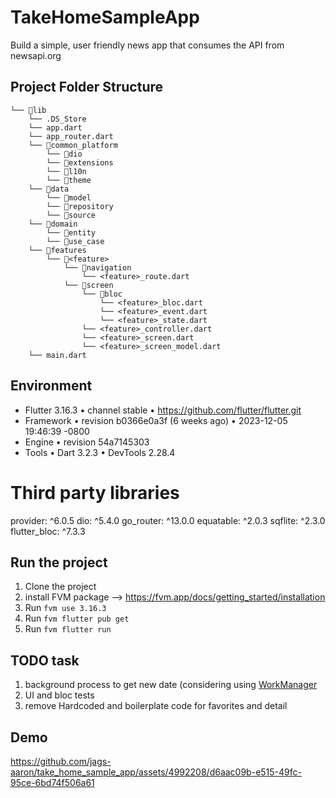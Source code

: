 # TakeHomeSampleApp
Build a simple, user friendly news app that consumes the API from newsapi.org

## Project Folder Structure

```
└── 📁lib
    └── .DS_Store
    └── app.dart
    └── app_router.dart
    └── 📁common_platform
        └── 📁dio
        └── 📁extensions
        └── 📁l10n
        └── 📁theme
    └── 📁data
        └── 📁model
        └── 📁repository
        └── 📁source
    └── 📁domain
        └── 📁entity
        └── 📁use_case
    └── 📁features
        └── 📁<feature>
            └── 📁navigation
                └── <feature>_route.dart
            └── 📁screen
                └── 📁bloc
                    └── <feature>_bloc.dart
                    └── <feature>_event.dart
                    └── <feature>_state.dart
                └── <feature>_controller.dart
                └── <feature>_screen.dart
                └── <feature>_screen_model.dart
    └── main.dart
```

## Environment

- Flutter 3.16.3 • channel stable • https://github.com/flutter/flutter.git
- Framework • revision b0366e0a3f (6 weeks ago) • 2023-12-05 19:46:39 -0800
- Engine • revision 54a7145303
- Tools • Dart 3.2.3 • DevTools 2.28.4

# Third party libraries
provider: ^6.0.5
dio: ^5.4.0
go_router: ^13.0.0
equatable: ^2.0.3
sqflite: ^2.3.0
flutter_bloc: ^7.3.3

## Run the project

1. Clone the project
2. install FVM package --> https://fvm.app/docs/getting_started/installation
3. Run `fvm use 3.16.3`
2. Run `fvm flutter pub get`
3. Run `fvm flutter run`

## TODO task
1. background process to get new date (considering using [WorkManager](https://pub.dev/packages/workmanager)
2. UI and bloc tests
3. remove Hardcoded and boilerplate code for favorites and detail

## Demo
https://github.com/jags-aaron/take_home_sample_app/assets/4992208/d6aac09b-e515-49fc-95ce-6bd74f506a61

